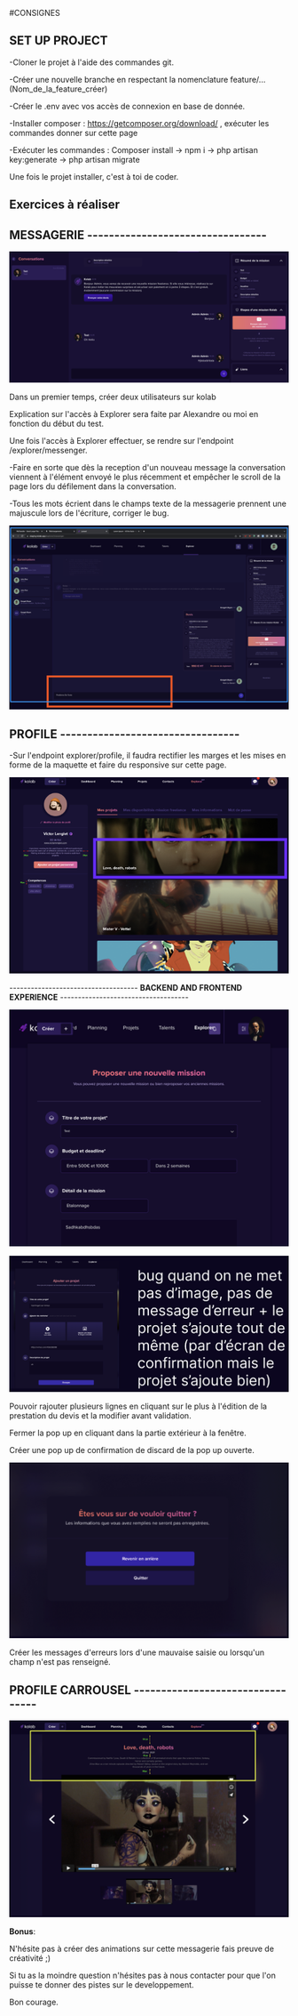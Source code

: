 #CONSIGNES

## SET UP PROJECT


-Cloner le projet à l'aide des commandes git.

-Créer une nouvelle branche en respectant la nomenclature feature/...(Nom_de_la_feature_créer)

-Créer le .env avec vos accès de connexion en base de donnée.

-Installer composer : https://getcomposer.org/download/ , exécuter les commandes donner sur cette page

-Exécuter les commandes : Composer install -> npm i -> php artisan key:generate -> php artisan migrate

Une fois le projet installer, c'est à toi de coder.


## Exercices à réaliser 


## MESSAGERIE  ---------------------------------


![Messagerie](messagerie.png)

Dans un premier temps, créer deux utilisateurs sur kolab 

Explication sur l'accès à Explorer sera faite par Alexandre ou moi en fonction du début du test.

Une fois l'accès à Explorer effectuer, se rendre sur l'endpoint /explorer/messenger.


-Faire en sorte que dès la reception d'un nouveau message la conversation viennent à l'élément envoyé le plus récemment et empêcher le scroll de la page lors du défilement dans la conversation. 

-Tous les mots écrient dans le champs texte de la messagerie prennent une majuscule lors de l'écriture, corriger le bug. 


![Messagerie Typo](typo_messagerie.png)


## PROFILE  ---------------------------------


-Sur l'endpoint explorer/profile, il faudra rectifier les marges et les mises en forme de la maquette et faire du responsive sur cette page.


![Profile Explorer](profile.png)


------------------------------------ __BACKEND AND FRONTEND EXPERIENCE__ ------------------------------------

![Kolab](Kolab.png)


![Projet bug](projet_bug.png)


Pouvoir rajouter plusieurs lignes en cliquant sur le plus à l'édition de la prestation du devis et la modifier avant validation. 

Fermer la pop up en cliquant dans la partie extérieur à la fenêtre.

Créer une pop up de confirmation de discard de la pop up ouverte.


![Discard](discard.png)



Créer les messages d'erreurs lors d'une mauvaise saisie ou lorsqu'un champ n'est pas renseigné.


## PROFILE CARROUSEL  ---------------------------------


![Carrousel](carrousel.png)



__Bonus__:

N'hésite pas à créer des animations sur cette messagerie fais preuve de créativité ;)



Si tu as la moindre question n'hésites pas à nous contacter pour que l'on puisse te donner des pistes sur le developpement.

Bon courage.




